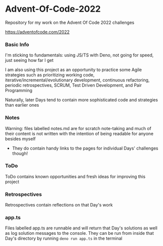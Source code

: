 # Advent-Of-Code-2022

Repository for my work on the Advent Of Code 2022 challenges

https://adventofcode.com/2022

### Basic Info

I'm sticking to fundamentals: using JS/TS with Deno, not going for speed, just
seeing how far I get

I am also using this project as an opportunity to practice some Agile strategies
such as prioritizing working code, iterative/incremental/evolutionary
development, continuous refactoring, periodic retrospectives, SCRUM, Test Driven
Development, and Pair Programming

Naturally, later Days tend to contain more sophisticated code and strategies
than earlier ones

### Notes

Warning: files labelled notes.md are for scratch note-taking and much of their
content is not written with the intention of being readable for anyone besides
myself

- They do contain handy links to the pages for individual Days' challenges
  though!

### ToDo

ToDo contains known opportunities and fresh ideas for improving this project

### Retrospectives

Retrospectives contain reflections on that Day's work

### app.ts

Files labelled app.ts are runnable and will return that Day's solutions as well
as log solution messages to the console. They can be run from inside that Day's
directory by running `deno run app.ts` in the terminal
